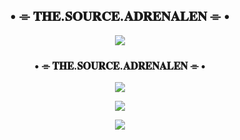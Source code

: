 <h2 align="center">
 • ⌯ 𝐓𝐇𝐄.𝐒𝐎𝐔𝐑𝐂𝐄.𝐀𝐃𝐑𝐄𝐍𝐀𝐋𝐄𝐍 ⌯ •
</h2>

<p align="center">
  <img src="https://telegra.ph/file/6b073b212869b5630968f.jpg">
</p>

<h3 align="center">
     • ⌯ 𝐓𝐇𝐄.𝐒𝐎𝐔𝐑𝐂𝐄.𝐀𝐃𝐑𝐄𝐍𝐀𝐋𝐄𝐍 ⌯ •
</h3>

<p align="center">
<a href="https://telegram.me/BAR_ADRENALEN"><img src="https://img.shields.io/badge/Dev.SuoRceblue.svg?style=for-the-badge&logo=Telegram"></a>
</p>

<p align="center">
<a href="https://telegram.me/WA_ADRENALEN"><img src="https://img.shields.io/badge/-Support%20Group-blue.svg?style=for-the-badge&logo=Telegram"></a>
</p>

<p align="center">
<a href="https://telegram.me/BAR_ADRENALEN"><img src="https://img.shields.io/badge/-Support%20Channel-blue.svg?style=for-the-badge&logo=Telegram"></a>
</p
